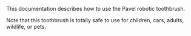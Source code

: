 This documentation describes how to use the Pavel robotic toothbrush.

Note that this toothbrush is totally safe to use for children, cars, adults, wildlife, or pets.

